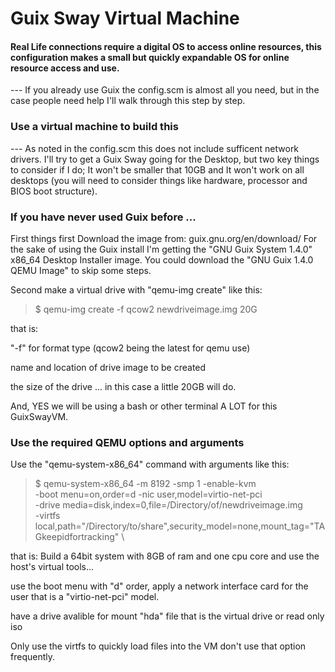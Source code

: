# Guix Sway Virtual Machine
#### Real Life connections require a digital OS to access online resources, this configuration makes a small but quickly expandable OS for online resource access and use. 
 

 
 
 --- If you already use Guix the config.scm is almost all you need, but in the case people need help I'll walk through this step by step.




### Use a virtual machine to build this
 --- As noted in the config.scm this does not include sufficent network drivers. I'll try to get a Guix Sway going for the Desktop, but two key things to consider if I do; It won't be smaller that 10GB and It won't work on all desktops (you will need to consider things like hardware, processor and BIOS boot structure).



### If you have never used Guix before ... 
First things first Download the image from: guix.gnu.org/en/download/
For the sake of using the Guix install I'm getting the "GNU Guix System 1.4.0" x86_64 Desktop Installer image.
You could download the "GNU Guix 1.4.0 QEMU Image" to skip some steps.



Second make a virtual drive with "qemu-img create" like this:  
> $ qemu-img create -f qcow2 newdriveimage.img 20G


that is:


"-f" for format type (qcow2 being the latest for qemu use)


name and location of drive image to be created


the size of the drive ... in this case a little 20GB will do.


And, YES we will be using a bash or other terminal A LOT for this GuixSwayVM.


### Use the required QEMU options and arguments
Use the "qemu-system-x86_64" command with arguments like this:
> $ qemu-system-x86_64 -m 8192 -smp 1 -enable-kvm \
>   -boot menu=on,order=d -nic user,model=virtio-net-pci \
>   -drive media=disk,index=0,file=/Directory/of/newdriveimage.img \
>   -virtfs local,path="/Directory/to/share",security_model=none,mount_tag="TAGkeepidfortracking"  \


that is: Build a 64bit system with 8GB of ram and one cpu core and use the host's virtual tools...


use the boot menu with "d" order, apply a network interface card for the user that is a "virtio-net-pci" model.


have a drive avalible for mount "hda" file that is the virtual drive or read only iso


Only use the virtfs to quickly load files into the VM don't use that option frequently.
